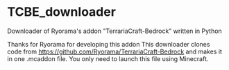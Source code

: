 # TCBE_downloader
Downloader of Ryorama's addon "TerrariaCraft-Bedrock" written in Python


Thanks for Ryorama for developing this addon
This downloader clones code from https://github.com/Ryorama/TerrariaCraft-Bedrock and makes it in one .mcaddon file. You only need to launch this file using Minecraft.
